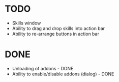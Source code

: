 # TODO #

  * Skills window
  * Ability to drag and drop skills into action bar
  * Ability to re-arrange buttons in action bar

# DONE #

  * Unloading of addons - DONE
  * Ability to enable/disable addons (dialog) - DONE